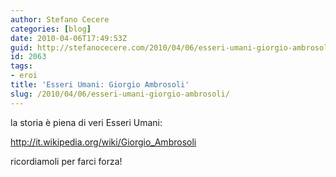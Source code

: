 ```yaml
---
author: Stefano Cecere
categories: [blog]
date: 2010-04-06T17:49:53Z
guid: http://stefanocecere.com/2010/04/06/esseri-umani-giorgio-ambrosoli/
id: 2063
tags:
- eroi
title: 'Esseri Umani: Giorgio Ambrosoli'
slug: /2010/04/06/esseri-umani-giorgio-ambrosoli/
---
```


la storia è piena di veri Esseri Umani:
  
<http://it.wikipedia.org/wiki/Giorgio_Ambrosoli>

ricordiamoli per farci forza!
